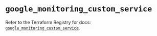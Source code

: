 # `google_monitoring_custom_service`

Refer to the Terraform Registry for docs: [`google_monitoring_custom_service`](https://registry.terraform.io/providers/hashicorp/google/6.50.0/docs/resources/monitoring_custom_service).
